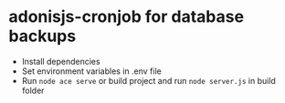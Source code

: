 # adonisjs-cronjob for database backups
 - Install dependencies    
 - Set environment variables in .env file
 - Run `node ace serve` or build project and run `node server.js` in build folder
